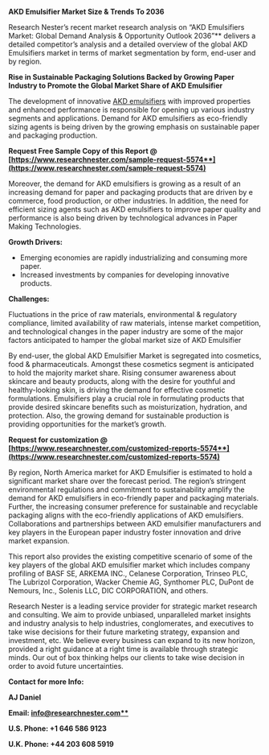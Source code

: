 ﻿**AKD Emulsifier Market Size & Trends To 2036**

Research Nester’s recent market research analysis on “AKD Emulsifiers Market: Global Demand Analysis & Opportunity Outlook 2036”** delivers a detailed competitor’s analysis and a detailed overview of the global AKD Emulsifiers market in terms of market segmentation by form, end-user and by region. 

**Rise in Sustainable Packaging Solutions Backed by Growing Paper Industry   to Promote the Global Market Share of AKD Emulsifier**

The development of innovative [AKD emulsifiers](https://www.researchnester.com/reports/akd-emulsifier-market/5574) with improved properties and enhanced performance is responsible for opening up various industry segments and applications. Demand for AKD emulsifiers as eco-friendly sizing agents is being driven by the growing emphasis on sustainable paper and packaging production.

**Request Free Sample Copy of this Report @ [https://www.researchnester.com/sample-request-5574**](https://www.researchnester.com/sample-request-5574)**

Moreover, the demand for AKD emulsifiers is growing as a result of an increasing demand for paper and packaging products that are driven by e commerce, food production, or other industries. In addition, the need for efficient sizing agents such as AKD emulsifiers to improve paper quality and performance is also being driven by technological advances in Paper Making Technologies.

**Growth Drivers:**

- Emerging economies are rapidly industrializing and consuming more paper.
- Increased investments by companies for developing innovative products.

**Challenges:**

Fluctuations in the price of raw materials, environmental & regulatory compliance, limited availability of raw materials, intense market competition, and technological changes in the paper industry are some of the major factors anticipated to hamper the global market size of AKD Emulsifier 

By end-user, the global AKD Emulsifier Market is segregated into cosmetics, food & pharmaceuticals. Amongst these cosmetics segment is anticipated to hold the majority market share. Rising consumer awareness about skincare and beauty products, along with the desire for youthful and healthy-looking skin, is driving the demand for effective cosmetic formulations. Emulsifiers play a crucial role in formulating products that provide desired skincare benefits such as moisturization, hydration, and protection. Also, the growing demand for sustainable production is providing opportunities for the market’s growth. 

**Request for customization @ [https://www.researchnester.com/customized-reports-5574**](https://www.researchnester.com/customized-reports-5574)**

By region, North America market for AKD Emulsifier is estimated to hold a significant market share over the forecast period. The region’s stringent environmental regulations and commitment to sustainability amplify the demand for AKD emulsifiers in eco-friendly paper and packaging materials. Further, the increasing consumer preference for sustainable and recyclable packaging aligns with the eco-friendly applications of AKD emulsifiers. Collaborations and partnerships between AKD emulsifier manufacturers and key players in the European paper industry foster innovation and drive market expansion.  

This report also provides the existing competitive scenario of some of the key players of the global AKD emulsifier market which includes company profiling of BASF SE, ARKEMA INC., Celanese Corporation, Trinseo PLC, The Lubrizol Corporation, Wacker Chemie AG, Synthomer PLC, DuPont de Nemours, Inc., Solenis LLC, DIC CORPORATION, and others.      

Research Nester is a leading service provider for strategic market research and consulting. We aim to provide unbiased, unparalleled market insights and industry analysis to help industries, conglomerates, and executives to take wise decisions for their future marketing strategy, expansion and investment, etc. We believe every business can expand to its new horizon, provided a right guidance at a right time is available through strategic minds. Our out of box thinking helps our clients to take wise decision in order to avoid future uncertainties.

**Contact for more Info:**

**AJ Daniel**

**Email: [info@researchnester.com**](mailto:info@researchnester.com)**

**U.S. Phone: +1 646 586 9123** 

**U.K. Phone: +44 203 608 5919**

